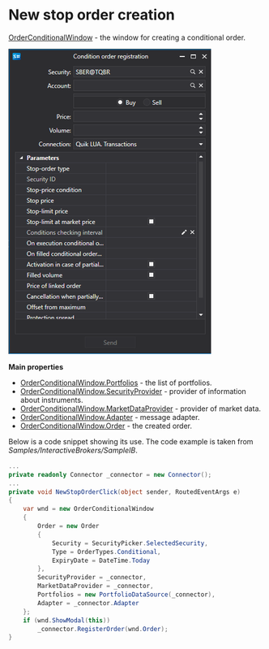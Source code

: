 # New stop order creation

[OrderConditionalWindow](xref:StockSharp.Xaml.OrderConditionalWindow) \- the window for creating a conditional order. 

![GUI OrderConditionalWindow](../../../../images/gui_orderconditionalwindow.png)

**Main properties**

- [OrderConditionalWindow.Portfolios](xref:StockSharp.Xaml.OrderConditionalWindow.Portfolios) \- the list of portfolios. 
- [OrderConditionalWindow.SecurityProvider](xref:StockSharp.Xaml.OrderConditionalWindow.SecurityProvider) \- provider of information about instruments. 
- [OrderConditionalWindow.MarketDataProvider](xref:StockSharp.Xaml.OrderConditionalWindow.MarketDataProvider) \- provider of market data. 
- [OrderConditionalWindow.Adapter](xref:StockSharp.Xaml.OrderConditionalWindow.Adapter) \- message adapter. 
- [OrderConditionalWindow.Order](xref:StockSharp.Xaml.OrderConditionalWindow.Order) \- the created order. 

Below is a code snippet showing its use. The code example is taken from *Samples\/InteractiveBrokers\/SampleIB*. 

```cs
...
private readonly Connector _connector = new Connector();
...
private void NewStopOrderClick(object sender, RoutedEventArgs e)
{
	var wnd = new OrderConditionalWindow
	{
		Order = new Order
		{
			Security = SecurityPicker.SelectedSecurity,
			Type = OrderTypes.Conditional,
			ExpiryDate = DateTime.Today
		},
		SecurityProvider = _connector,
		MarketDataProvider = _connector,
		Portfolios = new PortfolioDataSource(_connector),
		Adapter = _connector.Adapter
	};
	if (wnd.ShowModal(this))
		_connector.RegisterOrder(wnd.Order);
}
						
	  				
```
